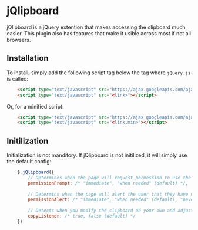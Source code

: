 # jQlipboard
jQlipboard is a jQuery extention that makes accessing the clipboard much easier. This plugin also has features that make it usible across most if not all browsers.

## Installation
To install, simply add the following script tag below the tag where `jQuery.js` is called:

```html
    <script type="text/javascript" src="https://ajax.googleapis.com/ajax/libs/jquery/3.5.1/jquery.js"></script>
	<script type="text/javascript" src="<link>"></script>
```

Or, for a minified script:

```html
    <script type="text/javascript" src="https://ajax.googleapis.com/ajax/libs/jquery/3.5.1/jquery.min.js"></script>
	<script type="text/javascript" src="<link.min>"></script>
```

## Initilization
Initialization is not manditory. If jQlipboard is not initilized, it will simply use the default config:

```javascript
    $.jQlipboard({
	    // Determines when the page will request permession to use the clipboard; on load or when needed
        permissionPrompt: /* "immediate", "when needed" (default) */,
				  
		// Determins when the page will alert the user that they have not given their permission to access the clipboard
        permissionAlert: /* "immediate", "when needed" (default), "never" */,
		
		// Detects when you modify the clipboard on your own and adjusts the functions accordingly
        copyListener: /* true, false (default) */
    })
```